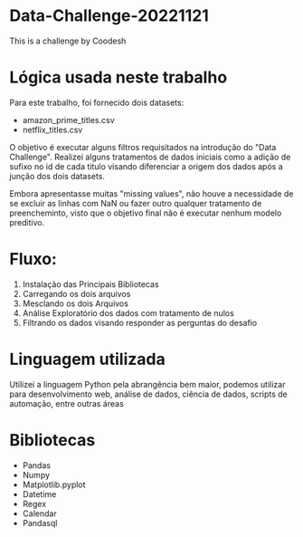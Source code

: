 # Data-Challenge-20221121
This is a challenge by Coodesh

# Lógica usada neste trabalho
Para este trabalho, foi fornecido dois datasets:
- amazon_prime_titles.csv
- netflix_titles.csv

O objetivo é executar alguns filtros requisitados na introdução do "Data Challenge". Realizei alguns tratamentos de dados iniciais como a adição de sufixo no id de cada titulo visando diferenciar a origem dos dados após a junção dos dois datasets.

Embora apresentasse muitas "missing values", não houve a necessidade de se excluir as linhas com NaN ou fazer outro qualquer tratamento de preencheminto, visto que o objetivo final não é executar nenhum modelo preditivo.

# Fluxo:
1. Instalação das Principais Bibliotecas
2. Carregando os dois arquivos
3. Mesclando os dois Arquivos
4. Análise Exploratório dos dados com tratamento de nulos
5. Filtrando os dados visando responder as perguntas do desafio

# Linguagem utilizada 
Utilizei a linguagem Python pela abrangência bem maior, podemos utilizar para desenvolvimento web, análise de dados, ciência de dados, scripts de automação, entre outras áreas

# Bibliotecas
 - Pandas 
 - Numpy 
 - Matplotlib.pyplot
 - Datetime
 - Regex
 - Calendar
 - Pandasql 
